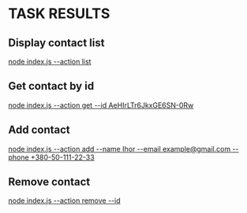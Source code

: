 # TASK RESULTS

## Display contact list

[node index.js --action list](https://ibb.co/Qbr1qbR)

## Get contact by id

[node index.js --action get --id AeHIrLTr6JkxGE6SN-0Rw](https://ibb.co/MNbCpMh)

## Add contact

[node index.js --action add --name Ihor --email example@gmail.com --phone +380-50-111-22-33](https://ibb.co/g9m2pN7)

## Remove contact

[node index.js --action remove --id](https://ibb.co/r53ZSZb)
